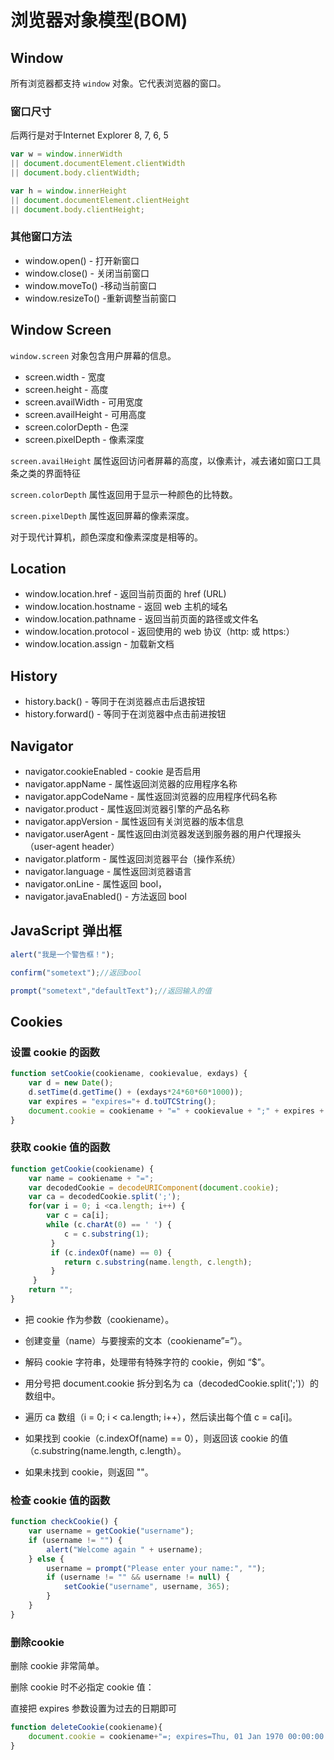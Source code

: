 # 浏览器对象模型(BOM)

## Window

所有浏览器都支持 `window` 对象。它代表浏览器的窗口。

### 窗口尺寸

后两行是对于Internet Explorer 8, 7, 6, 5

```js
var w = window.innerWidth
|| document.documentElement.clientWidth
|| document.body.clientWidth;

var h = window.innerHeight
|| document.documentElement.clientHeight
|| document.body.clientHeight; 
```

### 其他窗口方法

- window.open() - 打开新窗口
- window.close() - 关闭当前窗口
- window.moveTo() -移动当前窗口
- window.resizeTo() -重新调整当前窗口

## Window Screen

`window.screen` 对象包含用户屏幕的信息。

- screen.width - 宽度
- screen.height - 高度
- screen.availWidth - 可用宽度
- screen.availHeight - 可用高度
- screen.colorDepth - 色深
- screen.pixelDepth - 像素深度

`screen.availHeight` 属性返回访问者屏幕的高度，以像素计，减去诸如窗口工具条之类的界面特征

`screen.colorDepth` 属性返回用于显示一种颜色的比特数。

`screen.pixelDepth` 属性返回屏幕的像素深度。

对于现代计算机，颜色深度和像素深度是相等的。

## Location

- window.location.href - 返回当前页面的 href (URL)
- window.location.hostname - 返回 web 主机的域名
- window.location.pathname - 返回当前页面的路径或文件名
- window.location.protocol - 返回使用的 web 协议（http: 或 https:）
- window.location.assign - 加载新文档

## History

- history.back() - 等同于在浏览器点击后退按钮
- history.forward() - 等同于在浏览器中点击前进按钮

## Navigator

- navigator.cookieEnabled - cookie 是否启用
- navigator.appName - 属性返回浏览器的应用程序名称
- navigator.appCodeName - 属性返回浏览器的应用程序代码名称
- navigator.product - 属性返回浏览器引擎的产品名称
- navigator.appVersion - 属性返回有关浏览器的版本信息
- navigator.userAgent - 属性返回由浏览器发送到服务器的用户代理报头（user-agent header）
- navigator.platform - 属性返回浏览器平台（操作系统）
- navigator.language - 属性返回浏览器语言
- navigator.onLine - 属性返回 bool，
- navigator.javaEnabled() - 方法返回 bool

## JavaScript 弹出框

```js
alert("我是一个警告框！");

confirm("sometext");//返回bool

prompt("sometext","defaultText");//返回输入的值
```

## Cookies

### 设置 cookie 的函数

```js
function setCookie(cookiename, cookievalue, exdays) {
    var d = new Date();
    d.setTime(d.getTime() + (exdays*24*60*60*1000));
    var expires = "expires="+ d.toUTCString();
    document.cookie = cookiename + "=" + cookievalue + ";" + expires + ";path=/";
} 
```

### 获取 cookie 值的函数

```js
function getCookie(cookiename) {
    var name = cookiename + "=";
    var decodedCookie = decodeURIComponent(document.cookie);
    var ca = decodedCookie.split(';');
    for(var i = 0; i <ca.length; i++) {
        var c = ca[i];
        while (c.charAt(0) == ' ') {
            c = c.substring(1);
         }
         if (c.indexOf(name) == 0) {
            return c.substring(name.length, c.length);
         }
     }
    return "";
} 
```

- 把 cookie 作为参数（cookiename）。

- 创建变量（name）与要搜索的文本（cookiename”=”）。

- 解码 cookie 字符串，处理带有特殊字符的 cookie，例如 “$”。

- 用分号把 document.cookie 拆分到名为 ca（decodedCookie.split(';')）的数组中。

- 遍历 ca 数组（i = 0; i < ca.length; i++），然后读出每个值 c = ca[i]。

- 如果找到 cookie（c.indexOf(name) == 0），则返回该 cookie 的值（c.substring(name.length, c.length）。

- 如果未找到 cookie，则返回 ""。

### 检查 cookie 值的函数

```js
function checkCookie() {
    var username = getCookie("username");
    if (username != "") {
        alert("Welcome again " + username);
    } else {
        username = prompt("Please enter your name:", "");
        if (username != "" && username != null) {
            setCookie("username", username, 365);
        }
    }
} 
```

### 删除cookie

删除 cookie 非常简单。

删除 cookie 时不必指定 cookie 值：

直接把 expires 参数设置为过去的日期即可

```js
function deleteCookie(cookiename){
    document.cookie = cookiename+"=; expires=Thu, 01 Jan 1970 00:00:00 UTC; path=/;";
}
```
